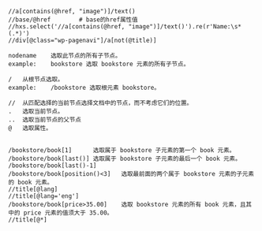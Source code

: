 	//a[contains(@href, "image")]/text()
	//base/@href 		# base的href属性值
	//hxs.select('//a[contains(@href, "image")]/text()').re(r'Name:\s*(.*)')
	//div[@class="wp-pagenavi"]/a[not(@title)]

	nodename 	选取此节点的所有子节点。
	example: 	bookstore 选取 bookstore 元素的所有子节点。

	/ 	从根节点选取。
	example: 	/bookstore 选取根元素 bookstore。

	// 	从匹配选择的当前节点选择文档中的节点，而不考虑它们的位置。
	. 	选取当前节点。
	..	选取当前节点的父节点
	@	选取属性。


	/bookstore/book[1] 		选取属于 bookstore 子元素的第一个 book 元素。
	/bookstore/book[last()] 选取属于 bookstore 子元素的最后一个 book 元素。
	/bookstore/book[last()-1]	
	/bookstore/book[position()<3]	选取最前面的两个属于 bookstore 元素的子元素的 book 元素。
	//title[@lang]
	//title[@lang='eng']
	/bookstore/book[price>35.00]	选取 bookstore 元素的所有 book 元素，且其中的 price 元素的值须大于 35.00。
	//title[@*]